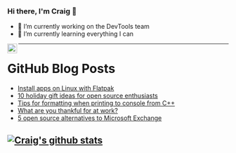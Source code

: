 ### Hi there, I'm Craig 👋

<!--
**CraigTeelFugro/CraigTeelFugro** is a ✨ _special_ ✨ repository because its `README.md` (this file) appears on your GitHub profile.

Here are some ideas to get you started:
-->

- 🔭 I’m currently working on the DevTools team
- 🌱 I’m currently learning everything I can

[<img align="left" alt="Craig Teel | LinkedIn" width="22px" src="https://cdn.jsdelivr.net/npm/simple-icons@v3/icons/linkedin.svg" />][linkedin]

---

# GitHub Blog Posts

<!-- BLOG-POST-LIST:START -->
- [Install apps on Linux with Flatpak](https://opensource.com/article/21/11/install-flatpak-linux)
- [10 holiday gift ideas for open source enthusiasts](https://opensource.com/article/21/11/open-source-holiday-gifts)
- [Tips for formatting when printing to console from C++](https://opensource.com/article/21/11/c-stdcout-cheat-sheet)
- [What are you thankful for at work?](https://opensource.com/article/21/11/what-are-you-thankful-work)
- [5 open source alternatives to Microsoft Exchange](https://opensource.com/article/21/11/open-source-alternatives-microsoft-exchange)
<!-- BLOG-POST-LIST:END -->

## [![Craig's github stats](https://github-readme-stats.vercel.app/api?username=craigteelfugro)](https://github.com/anuraghazra/github-readme-stats)


[linkedin]: https://linkedin.com/in/craig-teel-b8786771
